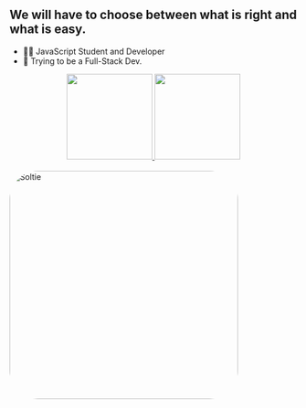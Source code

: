## We will have to choose between what is right and what is easy.

- 🧑‍💻 JavaScript Student and Developer
- 📖 Trying to be a Full-Stack Dev.

<div align="center">
  <a href="https://github.com/SoltieJS">
  <img height="150em" src="https://github-readme-stats.vercel.app/api?username=SoltieJS&show_icons=true&theme=dracula&include_all_commits=true&count_private=true"/>
  <img height="150em" src="https://github-readme-stats.vercel.app/api/top-langs/?username=SoltieJS&layout=compact&langs_count=7&theme=dracula"/>
</div>
  
<div style="display: inline_block"><br>
  <img align="center" alt="Soltie" height="400" style="border-radius:50px;" src="https://media.discordapp.net/attachments/895015811813621770/897322068654297118/251098_beautiful-anime-coder-hd-wallpapers_2560x1598_h.jpg?width=1074&height=671">
</div>



<!--- ![alt text](https://uploads.spiritfanfiction.com/fanfics/capitulos/202108/imagine-mikey--tokyo-revengers-22843474-180820210138.jpg) --->

<!---
SoltieJS/SoltieJS is a ✨ special ✨ repository because its `README.md` (this file) appears on your GitHub profile.
You can click the Preview link to take a look at your changes.
--->
